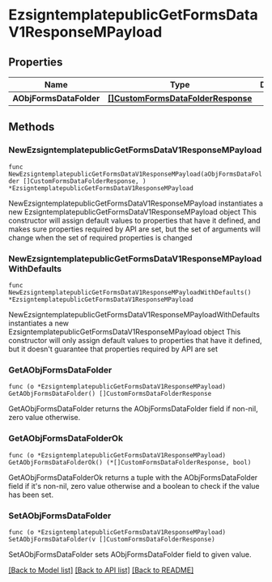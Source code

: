 # EzsigntemplatepublicGetFormsDataV1ResponseMPayload

## Properties

Name | Type | Description | Notes
------------ | ------------- | ------------- | -------------
**AObjFormsDataFolder** | [**[]CustomFormsDataFolderResponse**](CustomFormsDataFolderResponse.md) |  | 

## Methods

### NewEzsigntemplatepublicGetFormsDataV1ResponseMPayload

`func NewEzsigntemplatepublicGetFormsDataV1ResponseMPayload(aObjFormsDataFolder []CustomFormsDataFolderResponse, ) *EzsigntemplatepublicGetFormsDataV1ResponseMPayload`

NewEzsigntemplatepublicGetFormsDataV1ResponseMPayload instantiates a new EzsigntemplatepublicGetFormsDataV1ResponseMPayload object
This constructor will assign default values to properties that have it defined,
and makes sure properties required by API are set, but the set of arguments
will change when the set of required properties is changed

### NewEzsigntemplatepublicGetFormsDataV1ResponseMPayloadWithDefaults

`func NewEzsigntemplatepublicGetFormsDataV1ResponseMPayloadWithDefaults() *EzsigntemplatepublicGetFormsDataV1ResponseMPayload`

NewEzsigntemplatepublicGetFormsDataV1ResponseMPayloadWithDefaults instantiates a new EzsigntemplatepublicGetFormsDataV1ResponseMPayload object
This constructor will only assign default values to properties that have it defined,
but it doesn't guarantee that properties required by API are set

### GetAObjFormsDataFolder

`func (o *EzsigntemplatepublicGetFormsDataV1ResponseMPayload) GetAObjFormsDataFolder() []CustomFormsDataFolderResponse`

GetAObjFormsDataFolder returns the AObjFormsDataFolder field if non-nil, zero value otherwise.

### GetAObjFormsDataFolderOk

`func (o *EzsigntemplatepublicGetFormsDataV1ResponseMPayload) GetAObjFormsDataFolderOk() (*[]CustomFormsDataFolderResponse, bool)`

GetAObjFormsDataFolderOk returns a tuple with the AObjFormsDataFolder field if it's non-nil, zero value otherwise
and a boolean to check if the value has been set.

### SetAObjFormsDataFolder

`func (o *EzsigntemplatepublicGetFormsDataV1ResponseMPayload) SetAObjFormsDataFolder(v []CustomFormsDataFolderResponse)`

SetAObjFormsDataFolder sets AObjFormsDataFolder field to given value.



[[Back to Model list]](../README.md#documentation-for-models) [[Back to API list]](../README.md#documentation-for-api-endpoints) [[Back to README]](../README.md)


